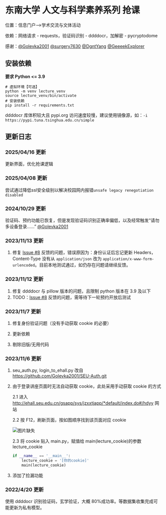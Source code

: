 # 东南大学 人文与科学素养系列 抢课

位置：信息门户——>学术交流与文体活动

依赖：网络请求 - requests，验证码识别 - ddddocr，加解密 - pycryptodome

感谢：[@Golevka2001](https://github.com/Golevka2001) [@surgery7630](https://github.com/surgery7630) [@DgntYang](https://github.com/DgntYang) [@GeeeekExplorer](https://github.com/GeeeekExplorer)

## 安装依赖

**要求 Python <= 3.9**

```shell
# 虚拟环境【可选】
python -m venv lecture_venv
source lecture_venv/bin/activate
# 安装依赖
pip install -r requirements.txt
```

ddddocr 库体积较大且 pypi.org 访问速度较慢，建议使用镜像源，如：`-i https://pypi.tuna.tsinghua.edu.cn/simple`

## 更新日志

### 2025/04/16 更新

更新界面，优化抢课逻辑

### 2025/04/08 更新

尝试通过降低ssl安全级别以解决校园网内报错`unsafe legacy renegotiation disabled`

### 2024/10/29 更新

验证码、预约功能已恢复，但是发现验证码识别正确率偏低，以及经常触发“请勿多设备登录……” [@Golevka2001](https://github.com/Golevka2001)


### 2023/11/13 更新

1. 修复 [Issue #8](https://github.com/zhjcreator/fetch_lecture/issues/8) 反馈的问题，错误原因为：身份认证后忘记更新 Headers，Content-Type 没有从 `application/json` 改为 `application/x-www-form-urlencoded`。目前本地测试通过，如仍存在问题请继续反馈。

### 2023/11/12 更新

1. 修复 ddddocr 与 pillow 版本的问题，且限制 python 版本在 3.9 及以下
2. TODO：[Issue #8](https://github.com/zhjcreator/fetch_lecture/issues/8) 反馈的问题，需等待下一轮预约开放后测试

### 2023/11/7 更新

1. 修复身份验证问题（没有手动获取 cookie 的必要）

2. 更新依赖

3. 剔除旧版/无用代码

### 2023/11/6 更新

1. seu_auth.py, login_to_ehall.py 改自 https://github.com/Golevka2001/SEU-Auth.git

2. 由于登录讲座页面时无法自动获取 cookie，此处采用手动获取 cookie 的方式

   2.1 进入 http://ehall.seu.edu.cn/gsapp/sys/jzxxtjapp/*default/index.do#/hdyy 网站

   2.2 按 F12，刷新页面，按如图顺序找到该页面对应 cookie

   ![图片缺失](./images/cookie.png)

   2.3 将 cookie 贴入 main.py，赋值给 main(lecture_cookie)的参数 lecture_cookie

   ```python
   if __name__ == '__main__':
       lecture_cookie = '[你的cookie]'
       main(lecture_cookie)
   ```

3. 添加了捡漏功能

### 2022/4/20 更新

使用 ddddocr 识别验证码，玄学验证，大概 80%成功率。等数据集收集完成可能更新为私有模型。
